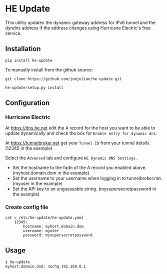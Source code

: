 # HE Update

This utility updates the dynamic gateway address for IPv6 tunnel and the 
dyndns address if the address changes using Hurricane Electric's free 
service.

## Installation

```
pip install he-update
```

To manually install from the github source:

```
git clone https://github.com/joejulian/he-update.git

he-update/setup.py install
```

## Configuration

### Hurricane Electric

At https://dns.he.net edit the A record for the host you want to be 
able to update dynamically and check the box for 
```Enable entry for dynamic dns```.

At https://tunnelbroker.net get your ```Tunnel ID``` from your tunnel details. (12345 in the example)

Select the ```Advanced``` tab and configure ```HE Dynamic DNS Settings```. 
* Set the hostname to the fqdn of the A record you enabled above. (myhost.domain.dom in the example)
* Set the username to your username when logging in to tunnelbroker.net. (myuser in the example)
* Set the API key to an unguessable string. (mysupersecretpassword in the example)

### Create config file

```
cat > /etc/he-update/he-update.yaml
    12345:
        hostname: myhost.domain.dom
        username: myuser
        password: mysupersecretpassword
```

## Usage

```
$ he-update
myhost.domain.dom: nochg 192.168.0.1
```
